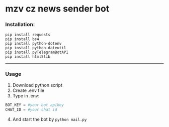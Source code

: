 # mzv cz news sender bot



### Installation:
```shell
pip install requests
pip install bs4
pip install python-dotenv
pip install python-dateutil
pip install pyTelegramBotAPI
pip install html5lib
```

---

### Usage

1. Download python script
2. Create .env file
3. Type in .env:
```python
BOT_KEY = #your bot apikey
CHAT_ID = #your chat id
```
4. And start the bot by ``` python mail.py ```
